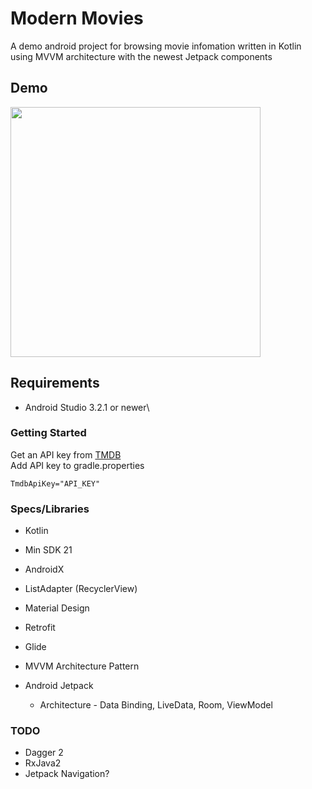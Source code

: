 # Modern Movies
A demo android project for browsing movie infomation written in Kotlin using MVVM architecture with the newest Jetpack components

## Demo
<!-- ![img](./art/demo1.gif) -->
<img src="./art/demo1.gif" height="400">

## Requirements

- Android Studio 3.2.1 or newer\

### Getting Started
Get an API key from [TMDB](https://developers.themoviedb.org/3/getting-started/introduction)\
Add API key to gradle.properties
```
TmdbApiKey="API_KEY"
```

### Specs/Libraries

- Kotlin
- Min SDK 21
- AndroidX
- ListAdapter (RecyclerView)
- Material Design
- Retrofit
- Glide
- MVVM Architecture Pattern
- Android Jetpack
    
    - Architecture - Data Binding, LiveData, Room, ViewModel

### TODO
- Dagger 2
- RxJava2
- Jetpack Navigation?
